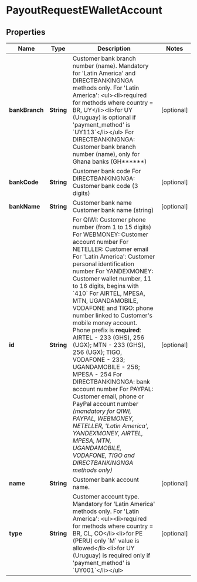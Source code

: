 
# PayoutRequestEWalletAccount

## Properties
Name | Type | Description | Notes
------------ | ------------- | ------------- | -------------
**bankBranch** | **String** | Customer bank branch number (name). Mandatory for &#39;Latin America&#39; and DIRECTBANKINGNGA methods only. For &#39;Latin America&#39;: &lt;ul&gt;&lt;li&gt;required for methods where country &#x3D; BR, UY&lt;/li&gt;&lt;li&gt;for UY (Uruguay) is optional if &#39;payment_method&#39; is &#x60;UY113&#x60;&lt;/li&gt;&lt;/ul&gt; For DIRECTBANKINGNGA: Customer bank branch number (name), only for Ghana banks (GH******) |  [optional]
**bankCode** | **String** | Customer bank code For DIRECTBANKINGNGA: Customer bank code (3 digits) |  [optional]
**bankName** | **String** | Customer bank name Customer bank name (string) |  [optional]
**id** | **String** | For QIWI: Customer phone number (from 1 to 15 digits) For WEBMONEY: Customer account number For NETELLER: Customer email For &#39;Latin America&#39;: Customer personal identification number For YANDEXMONEY: Customer wallet number, 11 to 16 digits, begins with &#x60;410&#x60; For AIRTEL, MPESA, MTN, UGANDAMOBILE, VODAFONE and TIGO: phone number linked to Customer&#39;s mobile money account. Phone prefix is **required**: AIRTEL - 233 (GHS), 256 (UGX); MTN - 233 (GHS), 256 (UGX); TIGO, VODAFONE - 233; UGANDAMOBILE - 256; MPESA - 254 For DIRECTBANKINGNGA: bank account number For PAYPAL: Customer email, phone or PayPal account number *(mandatory for QIWI, PAYPAL, WEBMONEY, NETELLER, &#39;Latin America&#39;, YANDEXMONEY, AIRTEL, MPESA, MTN, UGANDAMOBILE, VODAFONE, TIGO and DIRECTBANKINGNGA methods only)* |  [optional]
**name** | **String** | Customer bank account name. |  [optional]
**type** | **String** | Customer account type. Mandatory for &#39;Latin America&#39; methods only. For &#39;Latin America&#39;: &lt;ul&gt;&lt;li&gt;required for methods where country &#x3D; BR, CL, CO&lt;/li&gt;&lt;li&gt;for PE (PERU) only &#x60;M&#x60; value is allowed&lt;/li&gt;&lt;li&gt;for UY (Uruguay) is required only if &#39;payment_method&#39; is &#x60;UY001&#x60;&lt;/li&gt;&lt;/ul&gt; |  [optional]



